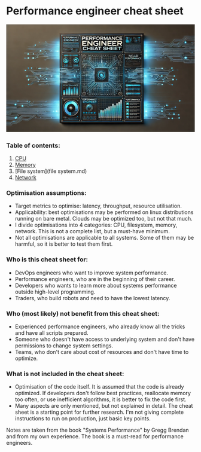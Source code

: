 # Performance engineer cheat sheet

![img.png](img.png)

### Table of contents:
1. [CPU](cpu.md)
2. [Memory](memory.md)
3. [File system](file system.md)
4. [Network](network.md)


### Optimisation assumptions:
- Target metrics to optimise: latency, throughput, resource utilisation.
- Applicability: best optimisations may be performed on linux distributions running on bare metal. Clouds may be optimized too, but not that much.
- I divide optimisations into 4 categories: CPU, filesystem, memory, network. This is not a complete list, but a must-have minimum.
- Not all optimisations are applicable to all systems. Some of them may be harmful, so it is better to test them first.


### Who is this cheat sheet for:
- DevOps engineers who want to improve system performance.
- Performance engineers, who are in the beginning of their career.
- Developers who wants to learn more about systems performance outside high-level programming.
- Traders, who build robots and need to have the lowest latency.


### Who (most likely) not benefit from this cheat sheet:
- Experienced performance engineers, who already know all the tricks and have all scripts prepared.
- Someone who doesn't have access to underlying system and don't have permissions to change system settings.
- Teams, who don't care about cost of resources and don't have time to optimize.


### What is not included in the cheat sheet:
- Optimisation of the code itself. It is assumed that the code is already optimized. If developers don't follow best practices, reallocate memory too often, or use inefficient algorithms, it is better to fix the code first.
- Many aspects are only mentioned, but not explained in detail. The cheat sheet is a starting point for further research. I'm not giving complete instructions to run on production, just basic key points.


Notes are taken from the book "Systems Performance" by Gregg Brendan and from my own experience. The book is a must-read for performance engineers.